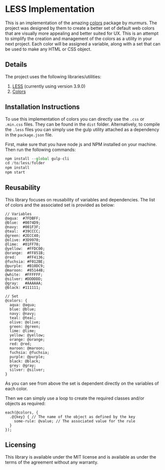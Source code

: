 # LESS Implementation
This is an implementation of the amazing [colors](https://github.com/mrmrs/colors) package by murmurs. The project was designed by them to create a better set of default web colors that are visually more appealing and better suited for UX. This is an attempt to simplify the creation and management of the colors as a utility in your next project. Each color will be assigned a variable, along with a set that can be used to make any HTML or CSS object.

## Details
The project uses the following libraries/utilities:
1. [LESS](https://github.com/less/less.js) (currently using version 3.9.0)
2. [Colors](https://github.com/mrmrs/colors)

## Installation Instructions
To use this implementation of colors you can directly use the `.css` or `.min.css` files. They can be found in the `dist` folder. Alternatively, to compile the `.less` files you can simply use the gulp utility attached as a dependency in the `package.json` file.

First, make sure that you have node js and NPM installed on your machine. Then run the following commands:
```javascript
npm install --global gulp-cli
cd /to/less/folder
npm install
npm start
```

## Reusability
This library focuses on reusability of variables and dependencies. The list of colors and the associated set is provided as below:
```less
// Variables
@aqua:  #7FDBFF;
@blue:  #0074D9;
@navy:  #001F3F;
@teal:  #39CCCC;
@green: #2ECC40;
@olive: #3D9970;
@lime:  #01FF70;
@yellow:  #FFDC00;
@orange:  #FF851B;
@red:     #FF4136;
@fuchsia: #F012BE;
@purple:  #B10DC9;
@maroon:  #85144B;
@white:  #FFFFFF;
@silver: #DDDDDD;
@gray:   #AAAAAA;
@black: #111111;

// Set
@colors: {
  aqua: @aqua;
  blue: @blue;
  navy: @navy;
  teal: @teal;
  olive: @olive;
  green: @green;
  lime: @lime;
  yellow: @yellow;
  orange: @orange;
  red: @red;
  maroon: @maroon;
  fuchsia: @fuchsia;
  purple: @purple;
  black: @black;
  grey: @gray;
  silver: @silver;
}
```
As you can see from above the set is dependent directly on the variables of each color.

Then we can simply use a loop to create the required classes and/or objects as required:
```less
each(@colors, {
  .@{key} { // The name of the object as defined by the key
    some-rule: @value; // The associated value for the rule
  }
});
```

## Licensing
This library is available under the MIT license and is available as under the terms of the agreement without any warranty.
